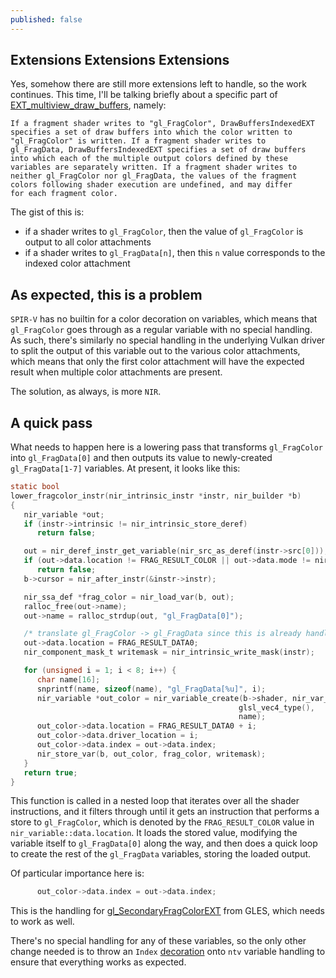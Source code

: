 ```yaml
---
published: false
---
```

## Extensions Extensions Extensions

Yes, somehow there are still more extensions left to handle, so the work continues. This time, I'll be talking briefly about a specific part of [EXT_multiview_draw_buffers](https://www.khronos.org/registry/OpenGL/extensions/EXT/EXT_multiview_draw_buffers.txt), namely:

```
If a fragment shader writes to "gl_FragColor", DrawBuffersIndexedEXT
specifies a set of draw buffers into which the color written to
"gl_FragColor" is written. If a fragment shader writes to
gl_FragData, DrawBuffersIndexedEXT specifies a set of draw buffers
into which each of the multiple output colors defined by these
variables are separately written. If a fragment shader writes to
neither gl_FragColor nor gl_FragData, the values of the fragment
colors following shader execution are undefined, and may differ
for each fragment color.
```
The gist of this is:
* if a shader writes to `gl_FragColor`, then the value of `gl_FragColor` is output to all color attachments
* if a shader writes to `gl_FragData[n]`, then this `n` value corresponds to the indexed color attachment

## As expected, this is a problem
`SPIR-V` has no builtin for a color decoration on variables, which means that `gl_FragColor` goes through as a regular variable with no special handling. As such, there's similarly no special handling in the underlying Vulkan driver to split the output of this variable out to the various color attachments, which means that only the first color attachment will have the expected result when multiple color attachments are present.

The solution, as always, is more `NIR`.

## A quick pass
What needs to happen here is a lowering pass that transforms `gl_FragColor` into `gl_FragData[0]` and then outputs its value to newly-created `gl_FragData[1-7]` variables. At present, it looks like this:

```c
static bool
lower_fragcolor_instr(nir_intrinsic_instr *instr, nir_builder *b)
{
   nir_variable *out;
   if (instr->intrinsic != nir_intrinsic_store_deref)
      return false;

   out = nir_deref_instr_get_variable(nir_src_as_deref(instr->src[0]));
   if (out->data.location != FRAG_RESULT_COLOR || out->data.mode != nir_var_shader_out)
      return false;
   b->cursor = nir_after_instr(&instr->instr);

   nir_ssa_def *frag_color = nir_load_var(b, out);
   ralloc_free(out->name);
   out->name = ralloc_strdup(out, "gl_FragData[0]");

   /* translate gl_FragColor -> gl_FragData since this is already handled */
   out->data.location = FRAG_RESULT_DATA0;
   nir_component_mask_t writemask = nir_intrinsic_write_mask(instr);

   for (unsigned i = 1; i < 8; i++) {
      char name[16];
      snprintf(name, sizeof(name), "gl_FragData[%u]", i);
      nir_variable *out_color = nir_variable_create(b->shader, nir_var_shader_out,
                                                   glsl_vec4_type(),
                                                   name);
      out_color->data.location = FRAG_RESULT_DATA0 + i;
      out_color->data.driver_location = i;
      out_color->data.index = out->data.index;
      nir_store_var(b, out_color, frag_color, writemask);
   }
   return true;
}
```
This function is called in a nested loop that iterates over all the shader instructions, and it filters through until it gets an instruction that performs a store to `gl_FragColor`, which is denoted by the `FRAG_RESULT_COLOR` value in `nir_variable::data.location`. It loads the stored value, modifying the variable itself to `gl_FragData[0]` along the way, and then does a quick loop to create the rest of the `gl_FragData` variables, storing the loaded output.

Of particular importance here is:
```c
      out_color->data.index = out->data.index;
```
This is the handling for [gl_SecondaryFragColorEXT](https://www.khronos.org/registry/OpenGL/extensions/EXT/EXT_blend_func_extended.txt) from GLES, which needs to work as well.

There's no special handling for any of these variables, so the only other change needed is to throw an `Index` [decoration](https://www.khronos.org/registry/spir-v/specs/unified1/SPIRV.html#_a_id_decoration_a_decoration) onto `ntv` variable handling to ensure that everything works as expected.